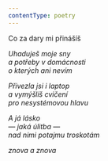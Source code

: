 ```yaml
---
contentType: poetry
---
```


<section>

Co za dary mi přinášíš

_Uhaduješ moje sny  
a potřeby v domácnosti  
o kterých ani nevím_

</section>

<section>

_Přivezla jsi i laptop  
a vymýšlíš cvičení  
pro nesystémovou hlavu_

</section>

<section>

_A já lásko  
— jaká úlitba —  
nad nimi potajmu troskotám_

</section>

<section>

_znova a znova_

</section>
